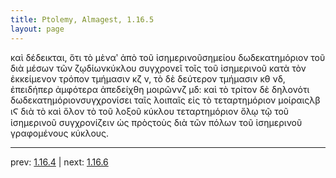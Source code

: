 ```yaml
---
title: Ptolemy, Almagest, 1.16.5
layout: page
---
```


καὶ δέδεικται, ὅτι τὸ μὲναʹ ἀπὸ τοῦ ἰσημερινοῦσημείου δωδεκατημόριον τοῦ διὰ μέσων τῶν ζῳδίωνκύκλου συγχρονεῖ τοῖς τοῦ ἰσημερινοῦ κατὰ τὸν ἐκκείμενον τρόπον τμήμασιν κζ ν, τὸ δὲ δεύτερον τμήμασιν κθ νδ, ἐπειδήπερ ἀμφότερα ἀπεδείχθη μοιρῶννζ μδ: καὶ τὸ τρίτον δὲ δηλονότι δωδεκατημόριονσυγχρονίσει ταῖς λοιπαῖς εἰς τὸ τεταρτημόριον μοίραιςλβ ιϚ διὰ τὸ καὶ ὅλον τὸ τοῦ λοξοῦ κύκλου τεταρτημόριον ὅλῳ τῷ τοῦ ἰσημερινοῦ συγχρονίζειν ὡς πρὸςτοὺς διὰ τῶν πόλων τοῦ ἰσημερινοῦ γραφομένους κύκλους.

---

prev: [1.16.4](../1.16.4/) | next: [1.16.6](../1.16.6/)

